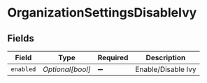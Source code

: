 # OrganizationSettingsDisableIvy


## Fields

| Field              | Type               | Required           | Description        |
| ------------------ | ------------------ | ------------------ | ------------------ |
| `enabled`          | *Optional[bool]*   | :heavy_minus_sign: | Enable/Disable Ivy |
